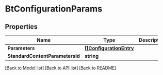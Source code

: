 # BtConfigurationParams

## Properties

Name | Type | Description | Notes
------------ | ------------- | ------------- | -------------
**Parameters** | [**[]ConfigurationEntry**](ConfigurationEntry.md) |  | [optional] 
**StandardContentParametersId** | **string** |  | [optional] 

[[Back to Model list]](../README.md#documentation-for-models) [[Back to API list]](../README.md#documentation-for-api-endpoints) [[Back to README]](../README.md)


